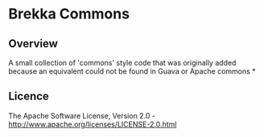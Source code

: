Brekka Commons
==============

Overview
--------

A small collection of 'commons' style code that was originally added because an equivalent could not be found in Guava or Apache commons *

Licence
-------

The Apache Software License, Version 2.0 - http://www.apache.org/licenses/LICENSE-2.0.html
